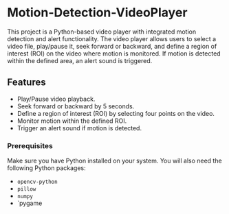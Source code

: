 # Motion-Detection-VideoPlayer
This project is a Python-based video player with integrated motion detection and alert functionality. The video player allows users to select a video file, play/pause it, seek forward or backward, and define a region of interest (ROI) on the video where motion is monitored. If motion is detected within the defined area, an alert sound is triggered.

## Features

- Play/Pause video playback.
- Seek forward or backward by 5 seconds.
- Define a region of interest (ROI) by selecting four points on the video.
- Monitor motion within the defined ROI.
- Trigger an alert sound if motion is detected.


### Prerequisites

Make sure you have Python installed on your system. You will also need the following Python packages:

- `opencv-python`
- `pillow`
- `numpy`
- `pygame
